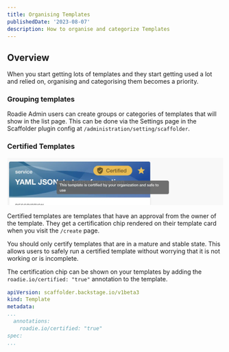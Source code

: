 ```yaml
---
title: Organising Templates
publishedDate: '2023-08-07'
description: How to organise and categorize Templates
---
```


## Overview

When you start getting lots of templates and they start getting used a lot and relied on, organising and categorising them becomes a priority.

### Grouping templates

Roadie Admin users can create groups or categories of templates that will show in the list page. This can be done via the Settings page in the Scaffolder plugin config at `/administration/setting/scaffolder`.

### Certified Templates

![certified-template](./certified.webp)

Certified templates are templates that have an approval from the owner of the template. They get a certification chip rendered on their template card when you visit the `/create` page.

You should only certify templates that are in a mature and stable state. This allows users to safely run a certified template without worrying that it is not working or is incomplete.

The certification chip can be shown on your templates by adding the `roadie.io/certified: "true"` annotation to the template.

```yaml
apiVersion: scaffolder.backstage.io/v1beta3
kind: Template
metadata:
...
  annotations:
    roadie.io/certified: "true"
spec:
...
```
